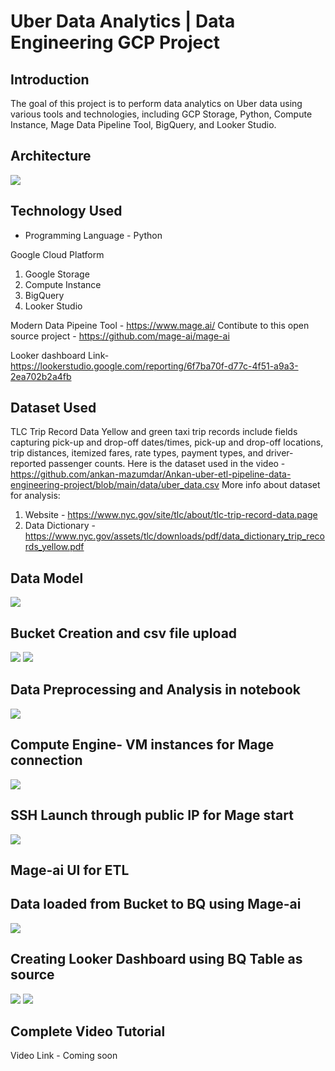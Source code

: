 # Uber Data Analytics |  Data Engineering GCP Project

## Introduction

The goal of this project is to perform data analytics on Uber data using various tools and technologies, including GCP Storage, Python, Compute Instance, Mage Data Pipeline Tool, BigQuery, and Looker Studio.

## Architecture 
<img src="images/architecture.png">

## Technology Used
- Programming Language - Python

Google Cloud Platform
1. Google Storage
2. Compute Instance 
3. BigQuery
4. Looker Studio

Modern Data Pipeine Tool - https://www.mage.ai/
Contibute to this open source project - https://github.com/mage-ai/mage-ai

Looker dashboard Link- https://lookerstudio.google.com/reporting/6f7ba70f-d77c-4f51-a9a3-2ea702b2a4fb

## Dataset Used
TLC Trip Record Data
Yellow and green taxi trip records include fields capturing pick-up and drop-off dates/times, pick-up and drop-off locations, trip distances, itemized fares, rate types, payment types, and driver-reported passenger counts. 
Here is the dataset used in the video - https://github.com/ankan-mazumdar/Ankan-uber-etl-pipeline-data-engineering-project/blob/main/data/uber_data.csv
More info about dataset for analysis:
1. Website - https://www.nyc.gov/site/tlc/about/tlc-trip-record-data.page
2. Data Dictionary - https://www.nyc.gov/assets/tlc/downloads/pdf/data_dictionary_trip_records_yellow.pdf

## Data Model
<img src="images/data_model.jpeg">

## Bucket Creation and csv file upload
<img src="images/Bucket creation.png">
<img src="images/Csvfile.png">

## Data Preprocessing and Analysis in notebook
<img src="images/Colab.png">

## Compute Engine- VM instances for Mage connection
<img src="images/VMinstance.png">

## SSH Launch through public IP for Mage start 
<img src="images/MageSSH.png">

## Mage-ai UI for ETL


## Data loaded from Bucket to BQ using Mage-ai
<img src="images/BQ.png">

## Creating Looker Dashboard using BQ Table as source
<img src="images/Looker.png">
<img src="images/Looker2.png">

## Complete Video Tutorial 
Video Link - Coming soon
